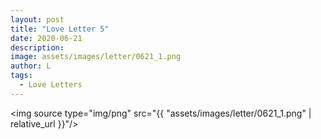 ```yaml
---
layout: post
title: "Love Letter 5"
date: 2020-06-21
description:
image: assets/images/letter/0621_1.png
author: L
tags:
  - Love Letters
---
```



<img source type="img/png" src="{{ "assets/images/letter/0621_1.png" | relative_url }}"/>
